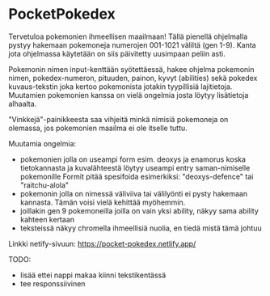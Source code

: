 # PocketPokedex

Tervetuloa pokemonien ihmeellisen maailmaan!
Tällä pienellä ohjelmalla pystyy hakemaan pokemoneja numerojen 001-1021 väliltä (gen 1-9). Kanta jota ohjelmassa käytetään on siis päivitetty uusimpaan peliin 
asti.

Pokemonin nimen input-kenttään syötettäessä, hakee ohjelma pokemonin nimen, pokedex-numeron, pituuden, painon, kyvyt (abilities) sekä 
pokedex kuvaus-tekstin joka kertoo pokemonista jotakin tyypillisiä lajitietoja.
Muutamien pokemonien kanssa on vielä ongelmia josta löytyy lisätietoja alhaalta.

"Vinkkejä"-painikkeesta saa vihjeitä minkä nimisiä pokemoneja on olemassa, jos pokemonien maailma ei ole itselle tuttu.

Muutamia ongelmia:

- pokemonien jolla on useampi form esim. deoxys ja enamorus koska tietokannasta ja kuvalähteestä löytyy useampi entry saman-nimiselle pokemonille
Formit pitää spesifoida esimerkiksi: "deoxys-defence" tai "raitchu-alola"
- pokemonin jolla on nimessä väliviiva tai välilyönti ei pysty hakemaan kannasta. Tämän voisi vielä kehittää myöhemmin.
- joillakin gen 9 pokemoneilla joilla on vain yksi ability, näkyy sama ability kahteen kertaan
- teksteissä näkyy chromella ihmeellisiä nuolia, en tiedä mistä tämä johtuu

Linkki netify-sivuun:
https://pocket-pokedex.netlify.app/



TODO:

- lisää ettei nappi makaa kiinni tekstikentässä
- tee responssiivinen
